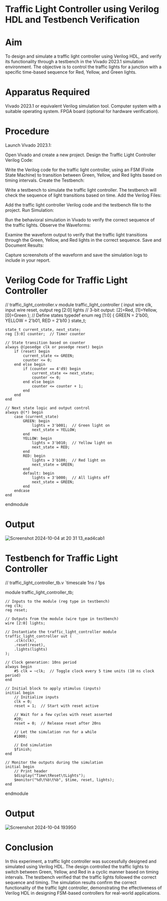 # Traffic Light Controller using Verilog HDL and Testbench Verification 

# Aim
To design and simulate a traffic light controller using Verilog HDL, and verify its functionality through a testbench in the Vivado 2023.1 simulation environment. The objective is to control the traffic lights for a junction with a specific time-based sequence for Red, Yellow, and Green lights.

# Apparatus Required
Vivado 2023.1 or equivalent Verilog simulation tool.
Computer system with a suitable operating system.
FPGA board (optional for hardware verification).

# Procedure
Launch Vivado 2023.1:

Open Vivado and create a new project.
Design the Traffic Light Controller Verilog Code:

Write the Verilog code for the traffic light controller, using an FSM (Finite State Machine) to transition between Green, Yellow, and Red lights based on timing intervals.
Create the Testbench:

Write a testbench to simulate the traffic light controller. The testbench will check the sequence of light transitions based on time.
Add the Verilog Files:

Add the traffic light controller Verilog code and the testbench file to the project.
Run Simulation:

Run the behavioral simulation in Vivado to verify the correct sequence of the traffic lights.
Observe the Waveforms:

Examine the waveform output to verify that the traffic light transitions through the Green, Yellow, and Red lights in the correct sequence.
Save and Document Results:

Capture screenshots of the waveform and save the simulation logs to include in your report.

# Verilog Code for Traffic Light Controller

// traffic_light_controller.v
module traffic_light_controller (
    input wire clk,
    input wire reset,
    output reg [2:0] lights  // 3-bit output: [2]=Red, [1]=Yellow, [0]=Green
);
    // Define states
    typedef enum reg [1:0] {
        GREEN = 2'b00,
        YELLOW = 2'b01,
        RED = 2'b10
    } state_t;

    state_t current_state, next_state;
    reg [3:0] counter;  // Timer counter

    // State transition based on counter
    always @(posedge clk or posedge reset) begin
        if (reset) begin
            current_state <= GREEN;
            counter <= 0;
        end else begin
            if (counter == 4'd9) begin
                current_state <= next_state;
                counter <= 0;
            end else begin
                counter <= counter + 1;
            end
        end
    end

    // Next state logic and output control
    always @(*) begin
        case (current_state)
            GREEN: begin
                lights = 3'b001;  // Green light on
                next_state = YELLOW;
            end
            YELLOW: begin
                lights = 3'b010;  // Yellow light on
                next_state = RED;
            end
            RED: begin
                lights = 3'b100;  // Red light on
                next_state = GREEN;
            end
            default: begin
                lights = 3'b000;  // All lights off
                next_state = GREEN;
            end
        endcase
    end
endmodule
# Output
![Screenshot 2024-10-04 at 20 31 13_ead4cab1](https://github.com/user-attachments/assets/95ee9b96-0f67-4da7-b20f-b533bfddbb54)


# Testbench for Traffic Light Controller

// traffic_light_controller_tb.v
`timescale 1ns / 1ps

module traffic_light_controller_tb;

    // Inputs to the module (reg type in testbench)
    reg clk;
    reg reset;

    // Outputs from the module (wire type in testbench)
    wire [2:0] lights;

    // Instantiate the traffic_light_controller module
    traffic_light_controller uut (
        .clk(clk),
        .reset(reset),
        .lights(lights)
    );

    // Clock generation: 10ns period
    always begin
        #5 clk = ~clk;  // Toggle clock every 5 time units (10 ns clock period)
    end

    // Initial block to apply stimulus (inputs)
    initial begin
        // Initialize inputs
        clk = 0;
        reset = 1;  // Start with reset active
        
        // Wait for a few cycles with reset asserted
        #20;
        reset = 0;  // Release reset after 20ns

        // Let the simulation run for a while
        #1000;

        // End simulation
        $finish;
    end

    // Monitor the outputs during the simulation
    initial begin
        // Print header
        $display("Time\tReset\tLights");
        $monitor("%d\t%b\t%b", $time, reset, lights);
    end

endmodule
# Output
![Screenshot 2024-10-04 193950](https://github.com/user-attachments/assets/76ed0d0a-66f3-4729-9415-e05cb3cf4be0)




# Conclusion
In this experiment, a traffic light controller was successfully designed and simulated using Verilog HDL. The design controlled the traffic lights to switch between Green, Yellow, and Red in a cyclic manner based on timing intervals. The testbench verified that the traffic lights followed the correct sequence and timing. The simulation results confirm the correct functionality of the traffic light controller, demonstrating the effectiveness of Verilog HDL in designing FSM-based controllers for real-world applications.
